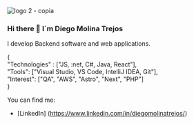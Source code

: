 ![logo 2 - copia](https://github.com/diegomolinatrejos/diegomolinatrejos/assets/57080340/f0b75f14-8236-40b7-8f81-74b1ccf70afa)

### Hi there 👋 I´m Diego Molina Trejos
I develop Backend software and web applications.  

{  
"Technologies" : ["JS, :net, C#, Java, React"],  
"Tools": ["Visual Studio, VS Code, IntelliJ IDEA, Git"],    
"Interest": ["QA", "AWS", "Astro", "Next", "PHP"]  
}

You can find me: 
- [LinkedIn] (https://www.linkedin.com/in/diegomolinatrejos/)


<!--
**diegomolinatrejos/diegomolinatrejos** is a ✨ _special_ ✨ repository because its `README.md` (this file) appears on your GitHub profile.

Here are some ideas to get you started:

- 🔭 I’m currently working on ...
- 🌱 I’m currently learning ...
- 👯 I’m looking to collaborate on ...
- 🤔 I’m looking for help with ...
- 💬 Ask me about ...
- 📫 How to reach me: ...
- 😄 Pronouns: ...
- ⚡ Fun fact: ...
-->
